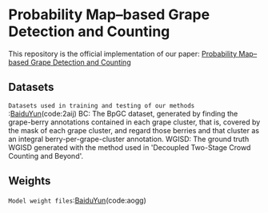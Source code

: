 # Probability Map–based Grape Detection and Counting
This repository is the official implementation of our paper: [Probability Map–based Grape Detection and Counting](https://temp)

## Datasets
`Datasets used in training and testing of our methods `:[BaiduYun](https://pan.baidu.com/s/1wMad3KF9AV1r3OCST5GtsA)(code:2aij) 
BC: The BpGC dataset, generated by finding the grape-berry annotations contained in each grape cluster, that is, covered by the mask of each grape cluster, and regard those berries and that cluster as an integral berry-per-grape-cluster annotation. 
WGISD: The ground truth WGISD generated with the method used in 'Decoupled Two-Stage Crowd Counting and Beyond'.

## Weights
`Model weight files`:[BaiduYun](https://pan.baidu.com/s/1utiUftSmUOdOKahBXkkBhQ)(code:aogg)  
